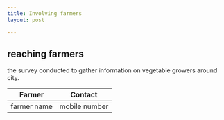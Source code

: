 ```yaml
---
title: Involving farmers
layout: post

---
```

## reaching farmers
the survey conducted to gather information on vegetable growers around city.

Farmer  |  Contact
---------- | ------------
 farmer name |  mobile number